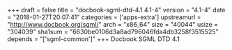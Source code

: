 +++
draft = false
title = "docbook-sgml-dtd-4.1 4.1-4"
version = "4.1-4"
date = "2018-01-27T20:07:41"
categories = ['apps-extra']
upstreamurl = "http://www.docbook.org/sgml/"
arch = "x86_64"
size = "40044"
usize = "304039"
sha1sum = "6630be0106d3a8ad796046fda4db3258f3515525"
depends = "['sgml-common']"
+++
Docbook SGML DTD 4.1